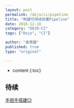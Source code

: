 ```yaml
---
layout: post
permalink: /dojo/ci/pipeline
title: "构建可持续部署Pipeline"
date: 2016-12-18
category: "DOJO-CI"
tags: ["Dojo", "CI"]

author: "袁慎建"
published: true
type: "original"

---
```


* content
{:toc}


## 待续



<div class="align-left"><a href="{{"/dojo/ci/step-by-step"}}">手把手搭建CI</a></div>
<!--<div class="align-right"><a href="{{"/dojo/ci/continuous-delivery"}}">持续交付</a></div>-->
